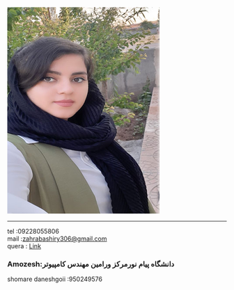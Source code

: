 <img src="https://github.com/zahrabashiry/zahrabashiry.github.io/blob/master/avatar-01%20(2).png?raw=true">

---
tel  :09228055806 <br/>
mail :zahrabashiry306@gmail.com <br/>
quera : <a href="https://quera.ir/profile/zahra361">Link</a>

### Amozesh:دانشگاه پیام نورمرکز ورامین مهندس کامپیوتر
shomare daneshgoii :950249576
